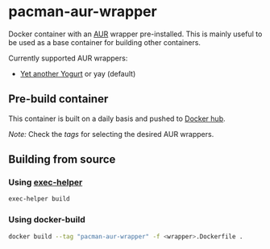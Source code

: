 pacman-aur-wrapper
==================
Docker container with an [AUR](https://aur.archlinux.org/) wrapper pre-installed.
This is mainly useful to be used as a base container for building other containers.

Currently supported AUR wrappers:
- [Yet another Yogurt](https://github.com/Jguer/yay) or yay (default)

## Pre-build container
This container is built on a daily basis and pushed to [Docker hub](https://hub.docker.com/r/bverhagen/pacman-aur-wrapper).

_Note:_ Check the _tags_ for selecting the desired AUR wrappers.

## Building from source
### Using [exec-helper](https://github.com/bverhagen/exec-helper)
```bash
exec-helper build
```

### Using docker-build
```bash
docker build --tag "pacman-aur-wrapper" -f <wrapper>.Dockerfile .
```
